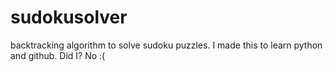 # sudokusolver
backtracking algorithm to solve sudoku puzzles. I made this to learn python and github. Did I? No :(
